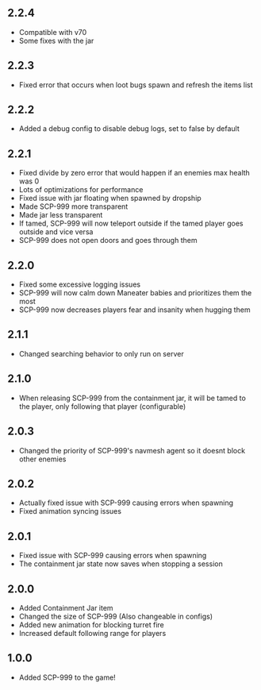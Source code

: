 ## 2.2.4
- Compatible with v70
- Some fixes with the jar

## 2.2.3
- Fixed error that occurs when loot bugs spawn and refresh the items list

## 2.2.2
- Added a debug config to disable debug logs, set to false by default

## 2.2.1
- Fixed divide by zero error that would happen if an enemies max health was 0
- Lots of optimizations for performance
- Fixed issue with jar floating when spawned by dropship
- Made SCP-999 more transparent
- Made jar less transparent
- If tamed, SCP-999 will now teleport outside if the tamed player goes outside and vice versa
- SCP-999 does not open doors and goes through them

## 2.2.0
- Fixed some excessive logging issues
- SCP-999 will now calm down Maneater babies and prioritizes them the most
- SCP-999 now decreases players fear and insanity when hugging them

## 2.1.1
- Changed searching behavior to only run on server

## 2.1.0
- When releasing SCP-999 from the containment jar, it will be tamed to the player, only following that player (configurable)

## 2.0.3
- Changed the priority of SCP-999's navmesh agent so it doesnt block other enemies

## 2.0.2
- Actually fixed issue with SCP-999 causing errors when spawning
- Fixed animation syncing issues

## 2.0.1
- Fixed issue with SCP-999 causing errors when spawning
- The containment jar state now saves when stopping a session

## 2.0.0
- Added Containment Jar item
- Changed the size of SCP-999 (Also changeable in configs)
- Added new animation for blocking turret fire
- Increased default following range for players

## 1.0.0
- Added SCP-999 to the game!